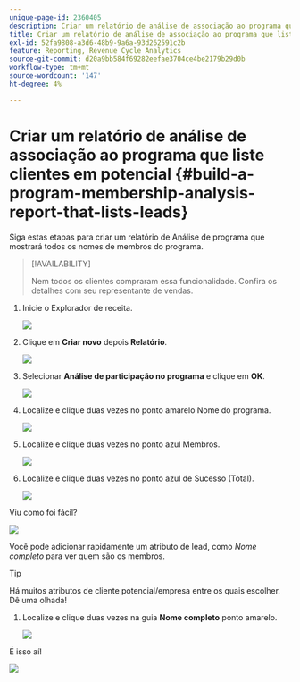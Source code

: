 ```yaml
---
unique-page-id: 2360405
description: Criar um relatório de análise de associação ao programa que liste clientes potenciais - Documentação do Marketo - Documentação do produto
title: Criar um relatório de análise de associação ao programa que liste clientes em potencial
exl-id: 52fa9808-a3d6-48b9-9a6a-93d262591c2b
feature: Reporting, Revenue Cycle Analytics
source-git-commit: d20a9bb584f69282eefae3704ce4be2179b29d0b
workflow-type: tm+mt
source-wordcount: '147'
ht-degree: 4%

---
```


# Criar um relatório de análise de associação ao programa que liste clientes em potencial {#build-a-program-membership-analysis-report-that-lists-leads}

Siga estas etapas para criar um relatório de Análise de programa que mostrará todos os nomes de membros do programa.

>[!AVAILABILITY]
>
>Nem todos os clientes compraram essa funcionalidade. Confira os detalhes com seu representante de vendas.

1. Inicie o Explorador de receita.

   ![](assets/one.png)

1. Clique em **Criar novo** depois **Relatório**.

   ![](assets/two.png)

1. Selecionar **Análise de participação no programa** e clique em **OK**.

   ![](assets/three.png)

1. Localize e clique duas vezes no ponto amarelo Nome do programa.

   ![](assets/four.png)

1. Localize e clique duas vezes no ponto azul Membros.

   ![](assets/five.png)

1. Localize e clique duas vezes no ponto azul de Sucesso (Total).

   ![](assets/six.png)

Viu como foi fácil?

![](assets/seven.png)

Você pode adicionar rapidamente um atributo de lead, como _Nome completo_ para ver quem são os membros.

>[!TIP]
>
>Há muitos atributos de cliente potencial/empresa entre os quais escolher. Dê uma olhada!

1. Localize e clique duas vezes na guia **Nome completo** ponto amarelo.

   ![](assets/eight.png)

É isso aí!

![](assets/nine.png)
